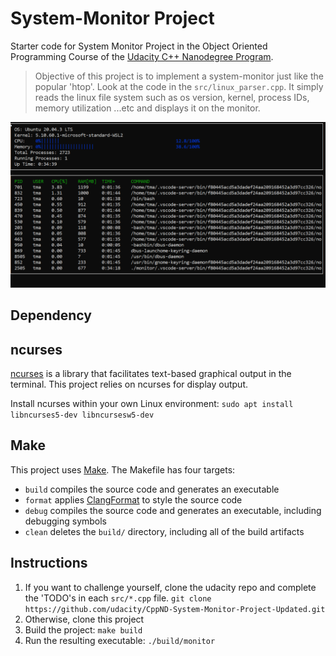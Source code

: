 # System-Monitor Project

Starter code for System Monitor Project in the Object Oriented Programming Course of the [Udacity C++ Nanodegree Program](https://www.udacity.com/course/c-plus-plus-nanodegree--nd213). 

> Objective of this project is to implement a system-monitor just like the popular 'htop'.
Look at the code in the ```src/linux_parser.cpp```. It simply reads the linux file system such as os version, kernel, process IDs, memory utilization ...etc and displays it on the monitor. 

![System Monitor](images/monitor.png)

## Dependency
## ncurses
[ncurses](https://www.gnu.org/software/ncurses/) is a library that facilitates text-based graphical output in the terminal. This project relies on ncurses for display output.

Install ncurses within your own Linux environment: `sudo apt install libncurses5-dev libncursesw5-dev`

## Make
This project uses [Make](https://www.gnu.org/software/make/). The Makefile has four targets:
* `build` compiles the source code and generates an executable
* `format` applies [ClangFormat](https://clang.llvm.org/docs/ClangFormat.html) to style the source code
* `debug` compiles the source code and generates an executable, including debugging symbols
* `clean` deletes the `build/` directory, including all of the build artifacts

## Instructions

1. If you want to challenge yourself, clone the udacity repo and complete the 'TODO's in each ```src/*.cpp``` file. `git clone https://github.com/udacity/CppND-System-Monitor-Project-Updated.git`
2. Otherwise, clone this project 
3. Build the project: `make build`
4. Run the resulting executable: `./build/monitor`
